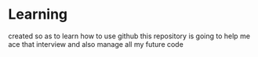 # Learning
created so as to learn how to use github
 this repository is going to help me ace that interview and also manage all my future code
